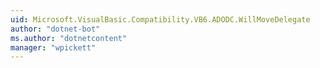 ```yaml
---
uid: Microsoft.VisualBasic.Compatibility.VB6.ADODC.WillMoveDelegate
author: "dotnet-bot"
ms.author: "dotnetcontent"
manager: "wpickett"
---
```

